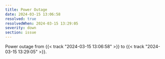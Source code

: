 ```yaml
---
title: Power Outage
date: 2024-03-15 13:06:58
resolved: true
resolvedWhen: 2024-03-15 13:29:05
severity: down
section: issue
---
```


Power outage from {{< track "2024-03-15 13:06:58" >}} to {{< track "2024-03-15 13:29:05" >}}.

